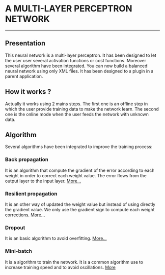 # A MULTI-LAYER PERCEPTRON NETWORK
------------------------------------

## Presentation
This neural network is a multi-layer perceptron. It has been designed to let the user user several activation functions or cost functions. Moreover several algorithm have been integrated. You can now build a balanced neural
network using only XML files. It has been designed to a plugin in a parent application.

## How it works ?
Actually it works using 2 mains steps. The first one is an offline step in which the user provide training data to make the network learn. The second one is the online mode when the user feeds the network with unknown data.

## Algorithm
Several algorithms have been integrated to improve the training process:

### Back propagation
It is an algorithm that compute the gradient of the error according to each weight in order to correct each weight value. The error flows from the output layer to the input layer.
[More...](http://neuralnetworksanddeeplearning.com/chap2.html)

### Resilient propagation
It is an other way of updated the weight value but instead of using directly the gradient value. We only use the gradient sign to compute each weight corrections.
[More...](http://aass.oru.se/~lilien/ml/seminars/2007_03_12c-Markus_Ingvarsson-RPROP.pdf)

### Dropout
It is an basic algorithm to avoid overfitting.
[More...](https://www.cs.toronto.edu/~hinton/absps/JMLRdropout.pdf)

### Mini-batch
It is a algorithm to train the network. It is a common algorithm use to increase training speed and to avoid oscillations.
[More](http://ruder.io/optimizing-gradient-descent/)
